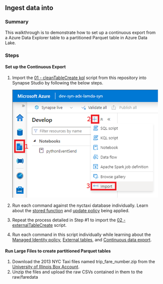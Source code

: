 ## Ingest data into 
### Summary
This walkthrough is to demonstrate how to set up a continuous export from a Azure Data Explorer table to a partitioned Parquet table in Azure Data Lake.

### Steps
#### __Set up the Continuous Export__
1) Import the [01 - cleanTableCreate kql](../code/kusto/01%20-%20cleanTableCreate.kql) script from this repository into Synapse Studio by following the below steps.

    ![](../images/adxExport01.png)

2) Run each command against the nyctaxi database individually. Learn about the [stored function](https://learn.microsoft.com/en-us/azure/data-explorer/kusto/management/create-function) and [update policy](https://learn.microsoft.com/en-us/azure/data-explorer/kusto/management/updatepolicy) being applied.
3) Repeat the process detailed in Step #1 to import the [02 - externalTableCreate](../code/kusto/02%20-%20externalTableCreate.kql) script.
4) Run each command in this script individually while learning about the [Managed Identity policy](https://learn.microsoft.com/en-us/azure/data-explorer/kusto/management/managed-identity-policy), [External tables](https://learn.microsoft.com/en-us/azure/data-explorer/kusto/query/schema-entities/externaltables), and [Continuous data export](https://learn.microsoft.com/en-us/azure/data-explorer/kusto/management/data-export/continuous-data-export).

#### __Run Large Files to create partitioned Parquet tables__
1) Download the 2013 NYC Taxi files named trip_fare_number.zip from the [University of Illinois Box Account](https://uofi.app.box.com/v/NYCtaxidata/folder/2332219935).
2) Unzip the files and upload the raw CSVs contained in them to the raw/faredata